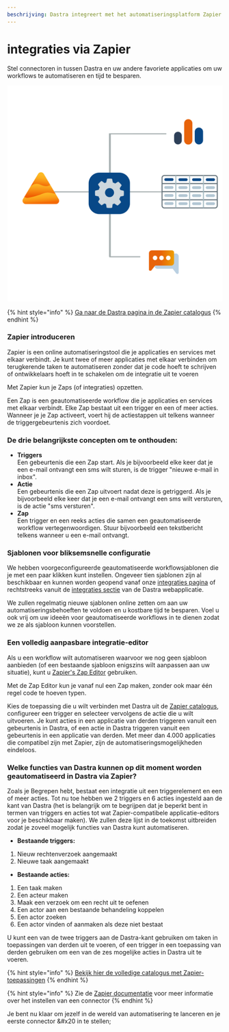 ```yaml
---
beschrijving: Dastra integreert met het automatiseringsplatform Zapier
---
```


# integraties via Zapier

Stel connectoren in tussen Dastra en uw andere favoriete applicaties om uw workflows te automatiseren en tijd te besparen.

![](<../.gitbook/assets/connectors (1).svg>)

{% hint style="info" %}
[Ga naar de Dastra pagina in de Zapier catalogus](https://zapier.com/apps/dastra/integrations)
{% endhint %}

### Zapier introduceren

Zapier is een online automatiseringstool die je applicaties en services met elkaar verbindt. Je kunt twee of meer applicaties met elkaar verbinden om terugkerende taken te automatiseren zonder dat je code hoeft te schrijven of ontwikkelaars hoeft in te schakelen om de integratie uit te voeren &#x20;

Met Zapier kun je Zaps (of integraties) opzetten.

Een Zap is een geautomatiseerde workflow die je applicaties en services met elkaar verbindt. Elke Zap bestaat uit een trigger en een of meer acties. Wanneer je je Zap activeert, voert hij de actiestappen uit telkens wanneer de triggergebeurtenis zich voordoet.

### De drie belangrijkste concepten om te onthouden: <a href="#chapter-1" id="chapter-1"></a>

* **Triggers**\
  Een gebeurtenis die een Zap start. Als je bijvoorbeeld elke keer dat je een e-mail ontvangt een sms wilt sturen, is de trigger "nieuwe e-mail in inbox".
* **Actie**\
  Een gebeurtenis die een Zap uitvoert nadat deze is getriggerd. Als je bijvoorbeeld elke keer dat je een e-mail ontvangt een sms wilt versturen, is de actie "sms versturen".
* **Zap**\
  Een trigger en een reeks acties die samen een geautomatiseerde workflow vertegenwoordigen. Stuur bijvoorbeeld een tekstbericht telkens wanneer u een e-mail ontvangt.

### Sjablonen voor bliksemsnelle configuratie

We hebben voorgeconfigureerde geautomatiseerde workflowsjablonen die je met een paar klikken kunt instellen. Ongeveer tien sjablonen zijn al beschikbaar en kunnen worden geopend vanaf onze [integraties pagina](https://www.dastra.eu/en/integrations) of rechtstreeks vanuit de [integraties sectie](https://app.dastra.eu/workspace/0/settings/integrations) van de Dastra webapplicatie.

We zullen regelmatig nieuwe sjablonen online zetten om aan uw automatiseringsbehoeften te voldoen en u kostbare tijd te besparen. Voel u ook vrij om uw ideeën voor geautomatiseerde workflows in te dienen zodat we ze als sjabloon kunnen voorstellen.

### Een volledig aanpasbare integratie-editor <a href="#chapter-3" id="chapter-3"></a>

Als u een workflow wilt automatiseren waarvoor we nog geen sjabloon aanbieden (of een bestaande sjabloon enigszins wilt aanpassen aan uw situatie), kunt u [Zapier's Zap Editor](https://zapier.com/apps/dastra/integrations) gebruiken.

Met de Zap Editor kun je vanaf nul een Zap maken, zonder ook maar één regel code te hoeven typen.

Kies de toepassing die u wilt verbinden met Dastra uit de [Zapier catalogus](https://zapier.com/apps), configureer een trigger en selecteer vervolgens de actie die u wilt uitvoeren. Je kunt acties in een applicatie van derden triggeren vanuit een gebeurtenis in Dastra, of een actie in Dastra triggeren vanuit een gebeurtenis in een applicatie van derden. Met meer dan 4.000 applicaties die compatibel zijn met Zapier, zijn de automatiseringsmogelijkheden eindeloos.

### Welke functies van Dastra kunnen op dit moment worden geautomatiseerd in Dastra via Zapier? <a href="#chapter-4" id="chapter-4"></a>

Zoals je Begrepen hebt, bestaat een integratie uit een triggerelement en een of meer acties. Tot nu toe hebben we 2 triggers en 6 acties ingesteld aan de kant van Dastra (het is belangrijk om te begrijpen dat je beperkt bent in termen van triggers en acties tot wat Zapier-compatibele applicatie-editors voor je beschikbaar maken). We zullen deze lijst in de toekomst uitbreiden zodat je zoveel mogelijk functies van Dastra kunt automatiseren.

* **Bestaande triggers:**

1. Nieuw rechtenverzoek aangemaakt
2. Nieuwe taak aangemaakt

* **Bestaande acties:**

1. Een taak maken
2. Een acteur maken
3. Maak een verzoek om een recht uit te oefenen
4. Een actor aan een bestaande behandeling koppelen
5. Een actor zoeken
6. Een actor vinden of aanmaken als deze niet bestaat

U kunt een van de twee triggers aan de Dastra-kant gebruiken om taken in toepassingen van derden uit te voeren, of een trigger in een toepassing van derden gebruiken om een van de zes mogelijke acties in Dastra uit te voeren.

{% hint style="info" %}
[Bekijk hier de volledige catalogus met Zapier-toepassingen](https://zapier.com/apps)
{% endhint %}

{% hint style="info" %}
Zie de [Zapier documentatie](https://zapier.com/help) voor meer informatie over het instellen van een connector&#x20;
{% endhint %}

Je bent nu klaar om jezelf in de wereld van automatisering te lanceren en je eerste connector &#x20 in te stellen;



